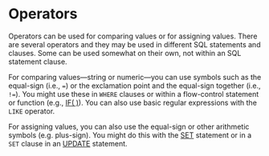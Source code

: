 
# Operators

Operators can be used for comparing values or for assigning values. There are several operators and they may be used in different SQL statements and clauses. Some can be used somewhat on their own, not within an SQL statement clause.


For comparing values—string or numeric—you can use symbols such as the equal-sign (i.e., `=`) or the exclamation point and the equal-sign together (i.e., `!=`). You might use these in `WHERE` clauses or within a flow-control statement or function (e.g., [IF( )](../sql-statements/built-in-functions/control-flow-functions/if-function.md)). You can also use basic regular expressions with the `LIKE` operator.


For assigning values, you can also use the equal-sign or other arithmetic symbols (e.g. plus-sign). You might do this with the [SET](../sql-statements/administrative-sql-statements/set-commands/set.md) statement or in a `SET` clause in an [UPDATE](../sql-statements/data-manipulation/changing-deleting-data/update.md) statement.

